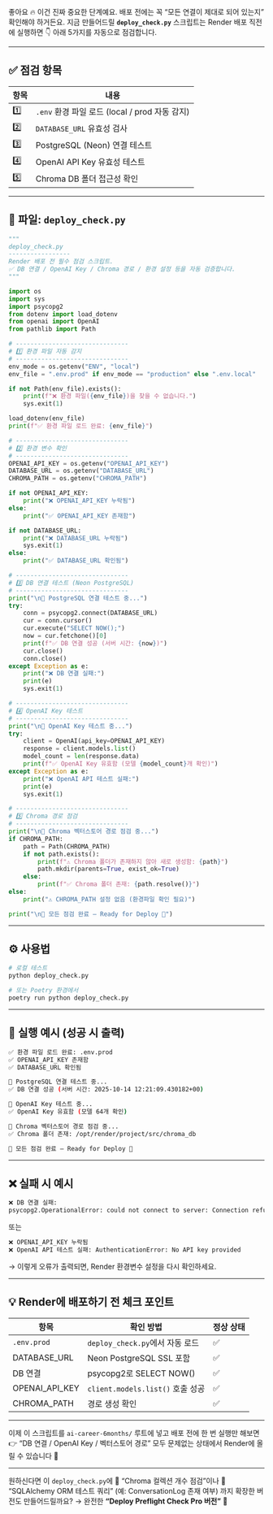 좋아요 🔥
이건 진짜 중요한 단계예요.
배포 전에는 꼭 “모든 연결이 제대로 되어 있는지” 확인해야 하거든요.
지금 만들어드릴 **`deploy_check.py`** 스크립트는 Render 배포 직전에 실행하면
👇 아래 5가지를 자동으로 점검합니다.

---

## ✅ **점검 항목**

| 항목  | 내용                                   |
| --- | ------------------------------------ |
| 1️⃣ | `.env` 환경 파일 로드 (local / prod 자동 감지) |
| 2️⃣ | `DATABASE_URL` 유효성 검사                |
| 3️⃣ | PostgreSQL (Neon) 연결 테스트             |
| 4️⃣ | OpenAI API Key 유효성 테스트               |
| 5️⃣ | Chroma DB 폴더 접근성 확인                  |

---

## 📁 **파일: `deploy_check.py`**

```python
"""
deploy_check.py
-----------------
Render 배포 전 필수 점검 스크립트.
✅ DB 연결 / OpenAI Key / Chroma 경로 / 환경 설정 등을 자동 검증합니다.
"""

import os
import sys
import psycopg2
from dotenv import load_dotenv
from openai import OpenAI
from pathlib import Path

# -------------------------------
# 1️⃣ 환경 파일 자동 감지
# -------------------------------
env_mode = os.getenv("ENV", "local")
env_file = ".env.prod" if env_mode == "production" else ".env.local"

if not Path(env_file).exists():
    print(f"❌ 환경 파일({env_file})을 찾을 수 없습니다.")
    sys.exit(1)

load_dotenv(env_file)
print(f"✅ 환경 파일 로드 완료: {env_file}")

# -------------------------------
# 2️⃣ 환경 변수 확인
# -------------------------------
OPENAI_API_KEY = os.getenv("OPENAI_API_KEY")
DATABASE_URL = os.getenv("DATABASE_URL")
CHROMA_PATH = os.getenv("CHROMA_PATH")

if not OPENAI_API_KEY:
    print("❌ OPENAI_API_KEY 누락됨")
else:
    print("✅ OPENAI_API_KEY 존재함")

if not DATABASE_URL:
    print("❌ DATABASE_URL 누락됨")
    sys.exit(1)
else:
    print("✅ DATABASE_URL 확인됨")

# -------------------------------
# 3️⃣ DB 연결 테스트 (Neon PostgreSQL)
# -------------------------------
print("\n🔗 PostgreSQL 연결 테스트 중...")
try:
    conn = psycopg2.connect(DATABASE_URL)
    cur = conn.cursor()
    cur.execute("SELECT NOW();")
    now = cur.fetchone()[0]
    print(f"✅ DB 연결 성공 (서버 시간: {now})")
    cur.close()
    conn.close()
except Exception as e:
    print("❌ DB 연결 실패:")
    print(e)
    sys.exit(1)

# -------------------------------
# 4️⃣ OpenAI Key 테스트
# -------------------------------
print("\n🤖 OpenAI Key 테스트 중...")
try:
    client = OpenAI(api_key=OPENAI_API_KEY)
    response = client.models.list()
    model_count = len(response.data)
    print(f"✅ OpenAI Key 유효함 (모델 {model_count}개 확인)")
except Exception as e:
    print("❌ OpenAI API 테스트 실패:")
    print(e)
    sys.exit(1)

# -------------------------------
# 5️⃣ Chroma 경로 점검
# -------------------------------
print("\n🧠 Chroma 벡터스토어 경로 점검 중...")
if CHROMA_PATH:
    path = Path(CHROMA_PATH)
    if not path.exists():
        print(f"⚠️ Chroma 폴더가 존재하지 않아 새로 생성함: {path}")
        path.mkdir(parents=True, exist_ok=True)
    else:
        print(f"✅ Chroma 폴더 존재: {path.resolve()}")
else:
    print("⚠️ CHROMA_PATH 설정 없음 (환경파일 확인 필요)")

print("\n🎯 모든 점검 완료 — Ready for Deploy 🚀")
```

---

## ⚙️ **사용법**

```bash
# 로컬 테스트
python deploy_check.py

# 또는 Poetry 환경에서
poetry run python deploy_check.py
```

---

## 🧾 **실행 예시 (성공 시 출력)**

```bash
✅ 환경 파일 로드 완료: .env.prod
✅ OPENAI_API_KEY 존재함
✅ DATABASE_URL 확인됨

🔗 PostgreSQL 연결 테스트 중...
✅ DB 연결 성공 (서버 시간: 2025-10-14 12:21:09.430182+00)

🤖 OpenAI Key 테스트 중...
✅ OpenAI Key 유효함 (모델 64개 확인)

🧠 Chroma 벡터스토어 경로 점검 중...
✅ Chroma 폴더 존재: /opt/render/project/src/chroma_db

🎯 모든 점검 완료 — Ready for Deploy 🚀
```

---

## ❌ **실패 시 예시**

```bash
❌ DB 연결 실패:
psycopg2.OperationalError: could not connect to server: Connection refused
```

또는

```bash
❌ OPENAI_API_KEY 누락됨
❌ OpenAI API 테스트 실패: AuthenticationError: No API key provided
```

→ 이렇게 오류가 출력되면, Render 환경변수 설정을 다시 확인하세요.

---

## 💡 **Render에 배포하기 전 체크 포인트**

| 항목             | 확인 방법                        | 정상 상태 |
| -------------- | ---------------------------- | ----- |
| `.env.prod`    | `deploy_check.py`에서 자동 로드    | ✅     |
| DATABASE_URL   | Neon PostgreSQL SSL 포함       | ✅     |
| DB 연결          | psycopg2로 SELECT NOW()       | ✅     |
| OPENAI_API_KEY | `client.models.list()` 호출 성공 | ✅     |
| CHROMA_PATH    | 경로 생성 확인                     | ✅     |

---

이제 이 스크립트를 `ai-career-6months/` 루트에 넣고
배포 전에 한 번 실행만 해보면
👉 “DB 연결 / OpenAI Key / 벡터스토어 경로”
모두 문제없는 상태에서 Render에 올릴 수 있습니다 💪

---

원하신다면 이 `deploy_check.py`에
🧩 “Chroma 컬렉션 개수 점검”이나
🧠 “SQLAlchemy ORM 테스트 쿼리” (예: ConversationLog 존재 여부)
까지 확장한 버전도 만들어드릴까요?
→ 완전한 **“Deploy Preflight Check Pro 버전”** 🚀
